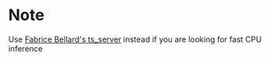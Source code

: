 # Note
Use [Fabrice Bellard's ts_server](https://bellard.org/ts_server/) instead if you are looking for fast CPU inference
